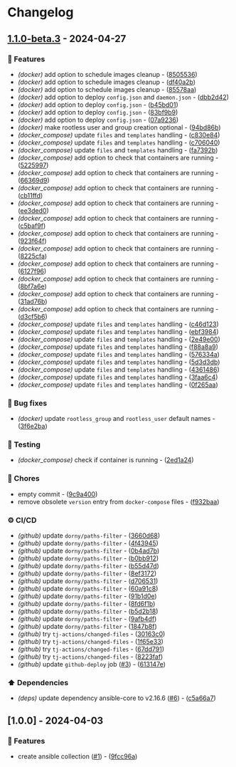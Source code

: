 # Changelog

## [1.1.0-beta.3](https://github.com/DeadNews/ansible-collection-util/compare/v1.0.0...v1.1.0-beta.3) - 2024-04-27

### 🚀 Features

- _(docker)_ add option to schedule images cleanup - ([8505536](https://github.com/DeadNews/ansible-collection-util/commit/850553696a91a670cd7fd890123dedd138a2fde2))
- _(docker)_ add option to schedule images cleanup - ([df40a2b](https://github.com/DeadNews/ansible-collection-util/commit/df40a2b015c298f40f739535dbcfd43893b0d0f5))
- _(docker)_ add option to schedule images cleanup - ([85578aa](https://github.com/DeadNews/ansible-collection-util/commit/85578aafe84b5568bb305493bd77db455ddefd0c))
- _(docker)_ add option to deploy `config.json` and `daemon.json` - ([dbb2d42](https://github.com/DeadNews/ansible-collection-util/commit/dbb2d42e1905b2478015f50805b94b6869aa0edc))
- _(docker)_ add option to deploy `config.json` - ([b45bd01](https://github.com/DeadNews/ansible-collection-util/commit/b45bd0137cb0a53fe4e9e5de0d6b171438ec1fc3))
- _(docker)_ add option to deploy `config.json` - ([83bf9b9](https://github.com/DeadNews/ansible-collection-util/commit/83bf9b984610716d3028605dead1efc13c0661c1))
- _(docker)_ add option to deploy `config.json` - ([07a9236](https://github.com/DeadNews/ansible-collection-util/commit/07a923692eccdc83f18991cc40a31d6cd5047707))
- _(docker)_ make rootless user and group creation optional - ([94bd86b](https://github.com/DeadNews/ansible-collection-util/commit/94bd86bd6aa80cc75ea1fb533897b39c3cf1edb9))
- _(docker_compose)_ update `files` and `templates` handling - ([c830e84](https://github.com/DeadNews/ansible-collection-util/commit/c830e844ffa68bb9b2c1591de386f72cd44b0980))
- _(docker_compose)_ update `files` and `templates` handling - ([c706040](https://github.com/DeadNews/ansible-collection-util/commit/c7060405085700550ecd3ad936c31b8f3bbbec4e))
- _(docker_compose)_ update `files` and `templates` handling - ([fa7392b](https://github.com/DeadNews/ansible-collection-util/commit/fa7392b65e3881546e0009fd72017aae27155e34))
- _(docker_compose)_ add option to check that containers are running - ([5225997](https://github.com/DeadNews/ansible-collection-util/commit/522599713ed6d32775d5baf948b3161ef95fb4c9))
- _(docker_compose)_ add option to check that containers are running - ([66369d9](https://github.com/DeadNews/ansible-collection-util/commit/66369d917ea7d0d096989f8767008c2314a596ae))
- _(docker_compose)_ add option to check that containers are running - ([cb11ffd](https://github.com/DeadNews/ansible-collection-util/commit/cb11ffd8b18555a7f0d5c70377c035882c21e368))
- _(docker_compose)_ add option to check that containers are running - ([ee3ded0](https://github.com/DeadNews/ansible-collection-util/commit/ee3ded05a33edf7ed9e2bbf946a64ee532c298c5))
- _(docker_compose)_ add option to check that containers are running - ([c5baf9f](https://github.com/DeadNews/ansible-collection-util/commit/c5baf9f61c8106f53bef3ea80f9dc3cdf2298e3b))
- _(docker_compose)_ add option to check that containers are running - ([923f64f](https://github.com/DeadNews/ansible-collection-util/commit/923f64fde389ddbcf7079eee8a0b8d833f632ffb))
- _(docker_compose)_ add option to check that containers are running - ([8225cfa](https://github.com/DeadNews/ansible-collection-util/commit/8225cfae407a47d8d828a5471d5719792e4eb87a))
- _(docker_compose)_ add option to check that containers are running - ([6127f96](https://github.com/DeadNews/ansible-collection-util/commit/6127f96b8ba5a0ac5fdbd38ab8ff22d81a2d4fd3))
- _(docker_compose)_ add option to check that containers are running - ([8bf7a6e](https://github.com/DeadNews/ansible-collection-util/commit/8bf7a6e4a70294f9fa21254e2631ab25c0349901))
- _(docker_compose)_ add option to check that containers are running - ([31ad76b](https://github.com/DeadNews/ansible-collection-util/commit/31ad76b0bf5adb8fe9f7e02983649b0addb1db9f))
- _(docker_compose)_ add option to check that containers are running - ([d3cf5b6](https://github.com/DeadNews/ansible-collection-util/commit/d3cf5b615ea94187c6a628835b58bb72d5b0ad51))
- _(docker_compose)_ update `files` and `templates` handling - ([c46d123](https://github.com/DeadNews/ansible-collection-util/commit/c46d12311e502583bbc9bdf1942a74e57f92b382))
- _(docker_compose)_ update `files` and `templates` handling - ([ebf3984](https://github.com/DeadNews/ansible-collection-util/commit/ebf398453d592dfd4fd8a8dd9cb510e77e5e32c4))
- _(docker_compose)_ update `files` and `templates` handling - ([2e49e00](https://github.com/DeadNews/ansible-collection-util/commit/2e49e00696394a2b316c237edd3b9a6d547141c8))
- _(docker_compose)_ update `files` and `templates` handling - ([f88a8a9](https://github.com/DeadNews/ansible-collection-util/commit/f88a8a99720cfa346acbc24e77cf93b6e7040ae6))
- _(docker_compose)_ update `files` and `templates` handling - ([576334a](https://github.com/DeadNews/ansible-collection-util/commit/576334a51612f8f692418c2dad1037805d26036e))
- _(docker_compose)_ update `files` and `templates` handling - ([5d3d3db](https://github.com/DeadNews/ansible-collection-util/commit/5d3d3dbf53fe79d79a51faf68a80376b6cb34ae7))
- _(docker_compose)_ update `files` and `templates` handling - ([4361486](https://github.com/DeadNews/ansible-collection-util/commit/4361486b78dd18326ca60f7d069cfc15043398c1))
- _(docker_compose)_ update `files` and `templates` handling - ([3faa6c4](https://github.com/DeadNews/ansible-collection-util/commit/3faa6c4b637242bc7ed7ca2fd8eb601fbe1e14e2))
- _(docker_compose)_ update `files` and `templates` handling - ([0f265aa](https://github.com/DeadNews/ansible-collection-util/commit/0f265aab159502d5849d58ef5a0ebd3b9305939d))

### 🐛 Bug fixes

- _(docker)_ update `rootless_group` and `rootless_user` default names - ([3f6e2ba](https://github.com/DeadNews/ansible-collection-util/commit/3f6e2ba5a107602fa6a712293f0ad6311bf32bf7))

### 🧪 Testing

- _(docker_compose)_ check if container is running - ([2ed1a24](https://github.com/DeadNews/ansible-collection-util/commit/2ed1a24111a3104cb8cd4334fb1046584ba2f08e))

### 🧹 Chores

- empty commit - ([9c9a400](https://github.com/DeadNews/ansible-collection-util/commit/9c9a400b2cd4bd5abf34fea0942b62cb78d8c7dd))
- remove obsolete `version` entry from `docker-compose` files - ([f932baa](https://github.com/DeadNews/ansible-collection-util/commit/f932baaf863a6210d4bf23cf744314620d9e203e))

### ⚙️ CI/CD

- _(github)_ update `dorny/paths-filter` - ([3660d68](https://github.com/DeadNews/ansible-collection-util/commit/3660d680f056ad9471267a32503b3b129b1adcae))
- _(github)_ update `dorny/paths-filter` - ([4f43945](https://github.com/DeadNews/ansible-collection-util/commit/4f439457f028a2a7f99997f1511f45edf7ea5093))
- _(github)_ update `dorny/paths-filter` - ([0b4ad7b](https://github.com/DeadNews/ansible-collection-util/commit/0b4ad7b6bc6d04a05768731601f22a3df5a5ab82))
- _(github)_ update `dorny/paths-filter` - ([b0bb912](https://github.com/DeadNews/ansible-collection-util/commit/b0bb912755235324d7bc80b066c357aed22f5d65))
- _(github)_ update `dorny/paths-filter` - ([b55d47d](https://github.com/DeadNews/ansible-collection-util/commit/b55d47d110d4edde8ea505fd16b6fd3e531e6d1c))
- _(github)_ update `dorny/paths-filter` - ([8ef3172](https://github.com/DeadNews/ansible-collection-util/commit/8ef3172feed022fa8a572f43fb9ce038d2df0d58))
- _(github)_ update `dorny/paths-filter` - ([d706531](https://github.com/DeadNews/ansible-collection-util/commit/d7065312dda75a76cf47e8d2334d9d13f0c2beff))
- _(github)_ update `dorny/paths-filter` - ([60a91c8](https://github.com/DeadNews/ansible-collection-util/commit/60a91c83008331aab34f3eac8ad5b444c1b76f1c))
- _(github)_ update `dorny/paths-filter` - ([91b1d0e](https://github.com/DeadNews/ansible-collection-util/commit/91b1d0e6d03fbb4e590985e8b96a215d9289e6e7))
- _(github)_ update `dorny/paths-filter` - ([8fd6f1b](https://github.com/DeadNews/ansible-collection-util/commit/8fd6f1bcf14172d15b82e1b40d9b24b7925840d3))
- _(github)_ update `dorny/paths-filter` - ([b5d2b18](https://github.com/DeadNews/ansible-collection-util/commit/b5d2b18cf81e296d52f2d99f920ddddf566a50a4))
- _(github)_ update `dorny/paths-filter` - ([9afb4df](https://github.com/DeadNews/ansible-collection-util/commit/9afb4df90c1b1fb0d05dc0ca0a34f0d469f49c8b))
- _(github)_ update `dorny/paths-filter` - ([1847b8f](https://github.com/DeadNews/ansible-collection-util/commit/1847b8fb4f3ed1705ce4ba4566d42b403f22676a))
- _(github)_ try `tj-actions/changed-files` - ([30163c0](https://github.com/DeadNews/ansible-collection-util/commit/30163c076585fc2c190bebcbfe8c2334a6197c1a))
- _(github)_ try `tj-actions/changed-files` - ([1f65e33](https://github.com/DeadNews/ansible-collection-util/commit/1f65e33bf870da20f4b1d94f9566f9e8595bd20e))
- _(github)_ try `tj-actions/changed-files` - ([67dd791](https://github.com/DeadNews/ansible-collection-util/commit/67dd791698eaac345be96cfd9ccfd6a03b7befc2))
- _(github)_ try `tj-actions/changed-files` - ([8223faf](https://github.com/DeadNews/ansible-collection-util/commit/8223faf89f31a10b80f1525cd2716a9c06c6414c))
- _(github)_ update `github-deploy` job ([#3](https://github.com/DeadNews/ansible-collection-util/issues/3)) - ([613147e](https://github.com/DeadNews/ansible-collection-util/commit/613147ebf8ebdef25a5fc73d8fe96e7cf0f6ae06))

### ⬆️ Dependencies

- _(deps)_ update dependency ansible-core to v2.16.6 ([#6](https://github.com/DeadNews/ansible-collection-util/issues/6)) - ([c5a66a7](https://github.com/DeadNews/ansible-collection-util/commit/c5a66a7a48407ba844a7a1ae80ed0abb6cef2069))

## [1.0.0] - 2024-04-03

### 🚀 Features

- create ansible collection ([#1](https://github.com/DeadNews/ansible-collection-util/issues/1)) - ([9fcc96a](https://github.com/DeadNews/ansible-collection-util/commit/9fcc96a276deabfd1b7987ed3aa1224c02a74ee5))

<!-- generated by git-cliff -->
